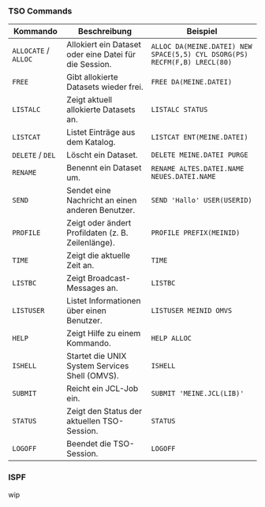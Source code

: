 ### TSO Commands

| **Kommando**         | **Beschreibung**                                       | **Beispiel**                                                              |
| -------------------- | ------------------------------------------------------ | ------------------------------------------------------------------------- |
| `ALLOCATE` / `ALLOC` | Allokiert ein Dataset oder eine Datei für die Session. | `ALLOC DA(MEINE.DATEI) NEW SPACE(5,5) CYL DSORG(PS) RECFM(F,B) LRECL(80)` |
| `FREE`               | Gibt allokierte Datasets wieder frei.                  | `FREE DA(MEINE.DATEI)`                                                    |
| `LISTALC`            | Zeigt aktuell allokierte Datasets an.                  | `LISTALC STATUS`                                                          |
| `LISTCAT`            | Listet Einträge aus dem Katalog.                       | `LISTCAT ENT(MEINE.DATEI)`                                                |
| `DELETE` / `DEL`     | Löscht ein Dataset.                                    | `DELETE MEINE.DATEI PURGE`                                                |
| `RENAME`             | Benennt ein Dataset um.                                | `RENAME ALTES.DATEI.NAME NEUES.DATEI.NAME`                                |
| `SEND`               | Sendet eine Nachricht an einen anderen Benutzer.       | `SEND 'Hallo' USER(USERID)`                                               |
| `PROFILE`            | Zeigt oder ändert Profildaten (z. B. Zeilenlänge).     | `PROFILE PREFIX(MEINID)`                                                  |
| `TIME`               | Zeigt die aktuelle Zeit an.                            | `TIME`                                                                    |
| `LISTBC`             | Zeigt Broadcast-Messages an.                           | `LISTBC`                                                                  |
| `LISTUSER`           | Listet Informationen über einen Benutzer.              | `LISTUSER MEINID OMVS`                                                    |
| `HELP`               | Zeigt Hilfe zu einem Kommando.                         | `HELP ALLOC`                                                              |
| `ISHELL`             | Startet die UNIX System Services Shell (OMVS).         | `ISHELL`                                                                  |
| `SUBMIT`             | Reicht ein JCL-Job ein.                                | `SUBMIT 'MEINE.JCL(LIB)'`                                                 |
| `STATUS`             | Zeigt den Status der aktuellen TSO-Session.            | `STATUS`                                                                  |
| `LOGOFF`             | Beendet die TSO-Session.                               | `LOGOFF`                                                                  |

### ISPF
wip